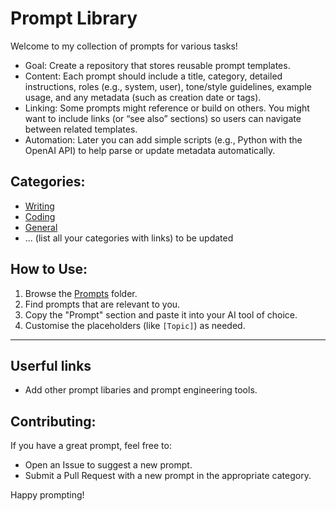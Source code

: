 # Prompt Library

Welcome to my collection of prompts for various tasks!

- Goal: Create a repository that stores reusable prompt templates.
- Content: Each prompt should include a title, category, detailed instructions, roles (e.g., system, user), tone/style guidelines, example usage, and any metadata (such as creation date or tags).
- Linking: Some prompts might reference or build on others. You might want to include links (or “see also” sections) so users can navigate between related templates.
- Automation: Later you can add simple scripts (e.g., Python with the OpenAI API) to help parse or update metadata automatically.

## **Categories:**

- [Writing](/categories/ai-writing/)
- [Coding](/categories/coding/)
- [General](/categories/general/)
- ... (list all your categories with links) to be updated

## **How to Use:**

1.  Browse the [Prompts](/prompts/) folder.
2.  Find prompts that are relevant to you.
3.  Copy the "Prompt" section and paste it into your AI tool of choice.
4.  Customise the placeholders (like `[Topic]`) as needed.


---


## **Userful links**
- Add other prompt libaries and prompt engineering tools.


## **Contributing:**

If you have a great prompt, feel free to:
- Open an Issue to suggest a new prompt.
- Submit a Pull Request with a new prompt in the appropriate category.

Happy prompting!
